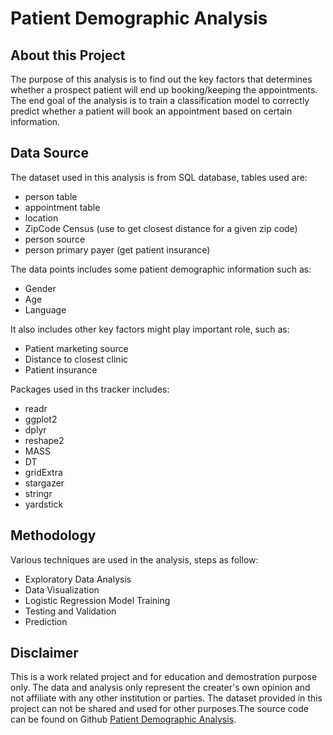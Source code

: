 # Patient Demographic Analysis

## About this Project

The purpose of this analysis is to find out the key factors that determines whether a prospect patient will end up booking/keeping the appointments. The end goal of the analysis is to train a classification model to correctly predict whether a patient will book an appointment based on certain information.

## Data Source

The dataset used in this analysis is from SQL database, tables used are:

- person table
- appointment table
- location
- ZipCode Census (use to get closest distance for a given zip code)
- person source
- person primary payer (get patient insurance)


The data points includes some patient demographic information such as:

- Gender
- Age
- Language

It also includes other key factors might play important role, such as:

- Patient marketing source
- Distance to closest clinic
- Patient insurance

Packages used in ths tracker includes:

- readr
- ggplot2
- dplyr
- reshape2
- MASS
- DT
- gridExtra
- stargazer
- stringr
- yardstick


## Methodology

Various techniques are used in the analysis, steps as follow:

- Exploratory Data Analysis
- Data Visualization
- Logistic Regression Model Training
- Testing and Validation
- Prediction

## Disclaimer

This is a work related project and for education and demostration purpose only. The data and analysis only represent the creater's own
opinion and not affiliate with any other institution or parties. The dataset provided in this project can not be shared and used for other purposes.The source code can be found on Github [Patient Demographic Analysis](https://github.com/leo-you/Patient-Demographic-Analysis).
